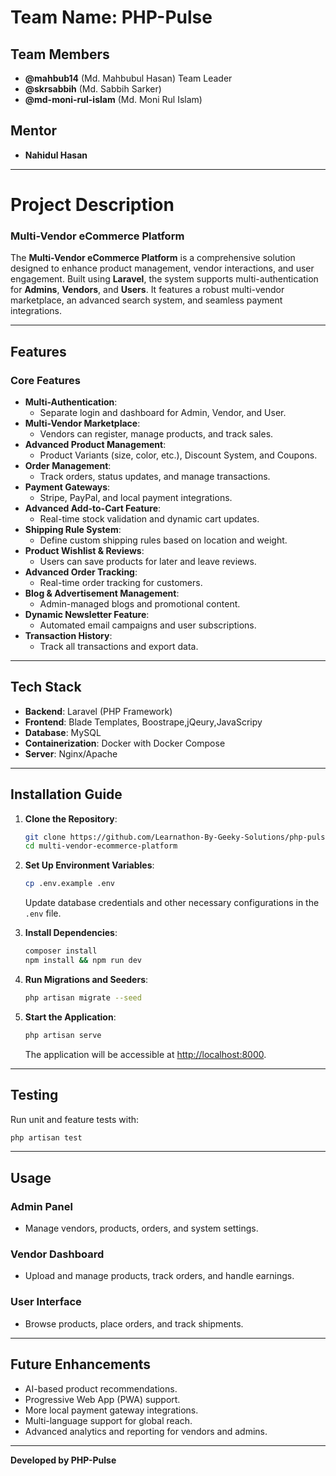 # Team Name: PHP-Pulse

## Team Members
- **@mahbub14** (Md. Mahbubul Hasan) Team Leader
- **@skrsabbih** (Md. Sabbih Sarker)
- **@md-moni-rul-islam** (Md. Moni Rul Islam)

## Mentor
- **Nahidul Hasan**

---

# Project Description
### Multi-Vendor eCommerce Platform

The **Multi-Vendor eCommerce Platform** is a comprehensive solution designed to enhance product management, vendor interactions, and user engagement. Built using **Laravel**, the system supports multi-authentication for **Admins**, **Vendors**, and **Users**. It features a robust multi-vendor marketplace, an advanced search system, and seamless payment integrations.

---

## Features

### Core Features
- **Multi-Authentication**:
  - Separate login and dashboard for Admin, Vendor, and User.
- **Multi-Vendor Marketplace**:
  - Vendors can register, manage products, and track sales.
- **Advanced Product Management**:
  - Product Variants (size, color, etc.), Discount System, and Coupons.
- **Order Management**:
  - Track orders, status updates, and manage transactions.
- **Payment Gateways**:
  - Stripe, PayPal, and local payment integrations.
- **Advanced Add-to-Cart Feature**:
  - Real-time stock validation and dynamic cart updates.
- **Shipping Rule System**:
  - Define custom shipping rules based on location and weight.
- **Product Wishlist & Reviews**:
  - Users can save products for later and leave reviews.
- **Advanced Order Tracking**:
  - Real-time order tracking for customers.
- **Blog & Advertisement Management**:
  - Admin-managed blogs and promotional content.
- **Dynamic Newsletter Feature**:
  - Automated email campaigns and user subscriptions.
- **Transaction History**:
  - Track all transactions and export data.

---

## Tech Stack

- **Backend**: Laravel (PHP Framework)
- **Frontend**: Blade Templates, Boostrape,jQeury,JavaScripy 
- **Database**: MySQL
- **Containerization**: Docker with Docker Compose
- **Server**: Nginx/Apache

---

## Installation Guide

1. **Clone the Repository**:
   ```bash
   git clone https://github.com/Learnathon-By-Geeky-Solutions/php-pulse.git 
   cd multi-vendor-ecommerce-platform
   ```
2. **Set Up Environment Variables**:
   ```bash
   cp .env.example .env
   ```
   Update database credentials and other necessary configurations in the `.env` file.

3. **Install Dependencies**:
   ```bash
   composer install
   npm install && npm run dev
   ```

4. **Run Migrations and Seeders**:
   ```bash
   php artisan migrate --seed
   ```

5. **Start the Application**:
   ```bash
   php artisan serve
   ```
   The application will be accessible at [http://localhost:8000](http://localhost:8000).

---

## Testing
Run unit and feature tests with:
```bash
php artisan test
```

---

## Usage

### Admin Panel
- Manage vendors, products, orders, and system settings.

### Vendor Dashboard
- Upload and manage products, track orders, and handle earnings.

### User Interface
- Browse products, place orders, and track shipments.

---

## Future Enhancements
- AI-based product recommendations.
- Progressive Web App (PWA) support.
- More local payment gateway integrations.
- Multi-language support for global reach.
- Advanced analytics and reporting for vendors and admins.

---

**Developed by PHP-Pulse**

